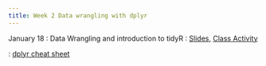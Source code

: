 ```yaml
---
title: Week 2 Data wrangling with dplyr
---
```


January 18
: Data Wrangling and introduction to tidyR
  : [Slides](https://sta175.github.io/slides/data_wrangling.html), [Class Activity](https://sta175.github.io/class_activities/ca_2.html)
  
: [dplyr cheat sheet](https://raw.githubusercontent.com/rstudio/cheatsheets/master/data-transformation.pdf)